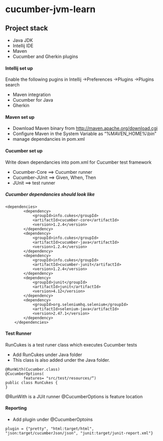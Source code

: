 # cucumber-jvm-learn 
## Project stack
- Java JDK
- Intellij IDE
- Maven
- Cucumber and Gherkin plugins

#### Intellij set up
Enable the following pugins in Intellij ->Preferences ->Plugins ->Plugins search
- Maven integration
- Cucumber for Java
- Gherkin

#### Maven set up
- Download Maven binary from
http://maven.apache.org/download.cgi
- Configure Maven in the System Variable as “%MAVEN_HOME%\bin”
- manage dependancies in pom.xml

#### Cucumber set up
Write down dependancies into pom.xml for Cucumber test framework
 - Cucumber-Core ==> Cucumber runner 
 - Cucumber-JUnit ==> Given, When, Then
 - JUnit ==> test runner

##### Cucumber dependancies should look like
```
<dependencies>
        <dependency>
            <groupId>info.cukes</groupId>
            <artifactId>cucumber-core</artifactId>
            <version>1.2.4</version>
        </dependency>
        <dependency>
            <groupId>info.cukes</groupId>
            <artifactId>cucumber-java</artifactId>
            <version>1.2.4</version>
        </dependency>
        <dependency>
            <groupId>info.cukes</groupId>
            <artifactId>cucumber-junit</artifactId>
            <version>1.2.4</version>
        </dependency>
        <dependency>
            <groupId>junit</groupId>
            <artifactId>junit</artifactId>
            <version>4.12</version>
        </dependency>
        <dependency>
            <groupId>org.seleniumhq.selenium</groupId>
            <artifactId>selenium-java</artifactId>
            <version>2.47.1</version>
        </dependency>
    </dependencies>
```

#### Test Runner
RunCukes is a test runer class which executes Cucumber tests
- Add RunCukes under Java folder
- This class is also added under the Java folder.
```
@RunWith(Cucumber.class)
@CucumberOptions(
        features= "src/test/resources/“)
public class RunCukes {
}
```
@RunWith is a JUit runner
@CucumberOptions is feature location

#### Reporting

- Add plugin under @CucumberOptoins
```
plugin = {"pretty", "html:target/html", "json:target/cucumberJson/json", "junit:target/junit-report.xml"}
```
